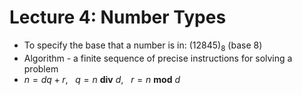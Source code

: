 # Lecture 4: Number Types

- To specify the base that a number is in: $(12845)_8$ (base 8)
- Algorithm - a finite sequence of precise instructions for solving a problem
- $n = dq + r$, &nbsp;&nbsp;$q=n$ **div** $d$, &nbsp;&nbsp;$r=n$ **mod** $d$